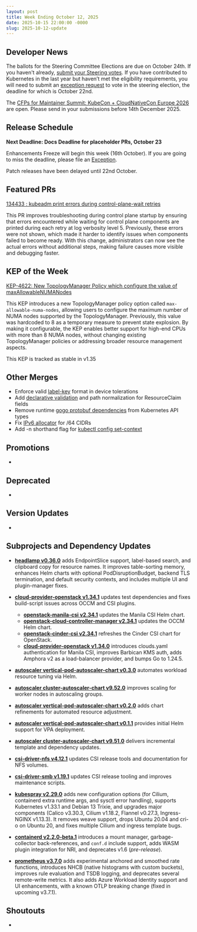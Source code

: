 ```yaml
---
layout: post
title: Week Ending October 12, 2025
date: 2025-10-15 22:00:00 -0000
slug: 2025-10-12-update
---
```


## Developer News

The ballots for the Steering Committee Elections are due on October 24th. If you haven't already, [submit your Steering votes]( https://elections.k8s.io). If you have contributed to Kubernetes in the last year but haven’t met the eligibility requirements, you will need to submit an [exception request](https://github.com/kubernetes/community/tree/master/elections/steering/2025#voter-exception) to vote in the steering election, the deadline for which is October 22nd.

The [CFPs for Maintainer Summit: KubeCon + CloudNativeCon Europe 2026](https://sessionize.com/maintainer-summit-eu-2026/) are open. Please send in your submissions before 14th December 2025.


## Release Schedule

**Next Deadline: Docs Deadline for placeholder PRs, October 23**

Enhancements Freeze will begin this week (16th October). If you are going to miss the deadline, please file an [Exception](https://github.com/kubernetes/sig-release/blob/master/releases/EXCEPTIONS.md).

Patch releases have been delayed until 22nd October.


## Featured PRs

[134433 : kubeadm print errors during control-plane-wait retries](https://github.com/kubernetes/kubernetes/pull/134433)

This PR improves troubleshooting during control plane startup by ensuring that errors encountered while waiting for control plane components are printed during each retry at log verbosity level 5. Previously, these errors were not shown, which made it harder to identify issues when components failed to become ready. With this change, administrators can now see the actual errors without additional steps, making failure causes more visible and debugging faster.


## KEP of the Week
[KEP-4622: New TopologyManager Policy which configure the value of maxAllowableNUMANodes](https://github.com/kubernetes/enhancements/blob/master/keps/sig-node/4622-topologymanager-max-allowable-numa-nodes/README.md)

This KEP introduces a new TopologyManager policy option called `max-allowable-numa-nodes`, allowing users to configure the maximum number of NUMA nodes supported by the TopologyManager. Previously, this value was hardcoded to 8 as a temporary measure to prevent state explosion. By making it configurable, the KEP enables better support for high-end CPUs with more than 8 NUMA nodes, without changing existing TopologyManager policies or addressing broader resource management aspects.

This KEP is tracked as stable in v1.35

## Other Merges

* Enforce valid [label-key](https://github.com/kubernetes/kubernetes/pull/134465) format in device tolerations
* Add [declarative validation](https://github.com/kubernetes/kubernetes/pull/134408) and path normalization for ResourceClaim fields
* Remove runtime [gogo protobuf dependencies](https://github.com/kubernetes/kubernetes/pull/134256) from Kubernetes API types
* Fix [IPv6 allocator](https://github.com/kubernetes/kubernetes/pull/134193) for /64 CIDRs
* Add -n shorthand flag for [kubectl config set-context](https://github.com/kubernetes/kubernetes/pull/134384)

## Promotions

*

## Deprecated

*

## Version Updates

*

## Subprojects and Dependency Updates

* [**headlamp v0.36.0**](https://github.com/kubernetes-sigs/headlamp/releases/tag/v0.36.0) adds EndpointSlice support, label-based search, and clipboard copy for resource names. It improves table-sorting memory, enhances Helm charts with optional PodDisruptionBudget, backend TLS termination, and default security contexts, and includes multiple UI and plugin-manager fixes.

* [**cloud-provider-openstack v1.34.1**](https://github.com/kubernetes/cloud-provider-openstack/releases/tag/v1.34.1) updates test dependencies and fixes build-script issues across OCCM and CSI plugins.  
  * [**openstack-manila-csi v2.34.1**](https://github.com/kubernetes/cloud-provider-openstack/releases/tag/openstack-manila-csi-2.34.1) updates the Manila CSI Helm chart.  
  * [**openstack-cloud-controller-manager v2.34.1**](https://github.com/kubernetes/cloud-provider-openstack/releases/tag/openstack-cloud-controller-manager-2.34.1) updates the OCCM Helm chart.  
  * [**openstack-cinder-csi v2.34.1**](https://github.com/kubernetes/cloud-provider-openstack/releases/tag/openstack-cinder-csi-2.34.1) refreshes the Cinder CSI chart for OpenStack.  
  * [**cloud-provider-openstack v1.34.0**](https://github.com/kubernetes/cloud-provider-openstack/releases/tag/v1.34.0) introduces clouds.yaml authentication for Manila CSI, improves Barbican KMS auth, adds Amphora v2 as a load-balancer provider, and bumps Go to 1.24.5.

* [**autoscaler vertical-pod-autoscaler-chart v0.3.0**](https://github.com/kubernetes/autoscaler/releases/tag/vertical-pod-autoscaler-chart-0.3.0) automates workload resource tuning via Helm.  
* [**autoscaler cluster-autoscaler-chart v9.52.0**](https://github.com/kubernetes/autoscaler/releases/tag/cluster-autoscaler-chart-9.52.0) improves scaling for worker nodes in autoscaling groups.  
* [**autoscaler vertical-pod-autoscaler-chart v0.2.0**](https://github.com/kubernetes/autoscaler/releases/tag/vertical-pod-autoscaler-chart-0.2.0) adds chart refinements for automated resource adjustment.  
* [**autoscaler vertical-pod-autoscaler-chart v0.1.1**](https://github.com/kubernetes/autoscaler/releases/tag/vertical-pod-autoscaler-chart-0.1.1) provides initial Helm support for VPA deployment.  
* [**autoscaler cluster-autoscaler-chart v9.51.0**](https://github.com/kubernetes/autoscaler/releases/tag/cluster-autoscaler-chart-9.51.0) delivers incremental template and dependency updates.

* [**csi-driver-nfs v4.12.1**](https://github.com/kubernetes-csi/csi-driver-nfs/releases/tag/v4.12.1) updates CSI release tools and documentation for NFS volumes.  
* [**csi-driver-smb v1.19.1**](https://github.com/kubernetes-csi/csi-driver-smb/releases/tag/v1.19.1) updates CSI release tooling and improves maintenance scripts.

* [**kubespray v2.29.0**](https://github.com/kubernetes-sigs/kubespray/releases/tag/v2.29.0) adds new configuration options (for Cilium, containerd extra runtime args, and sysctl error handling), supports Kubernetes v1.33.1 and Debian 13 Trixie, and upgrades major components (Calico v3.30.3, Cilium v1.18.2, Flannel v0.27.3, Ingress-NGINX v1.13.3). It removes weave support, drops Ubuntu 20.04 and cri-o on Ubuntu 20, and fixes multiple Cilium and ingress template bugs.

* [**containerd v2.2.0-beta.1**](https://github.com/containerd/containerd/releases/tag/v2.2.0-beta.1) introduces a mount manager, garbage-collector back-references, and `conf.d` include support, adds WASM plugin integration for NRI, and deprecates v1.6 (*pre-release*).

* [**prometheus v3.7.0**](https://github.com/prometheus/prometheus/releases/tag/v3.7.0) adds experimental anchored and smoothed rate functions, introduces NHCB (native histograms with custom buckets), improves rule evaluation and TSDB logging, and deprecates several remote-write metrics. It also adds Azure Workload Identity support and UI enhancements, with a known OTLP breaking change (fixed in upcoming v3.7.1).


## Shoutouts

*
